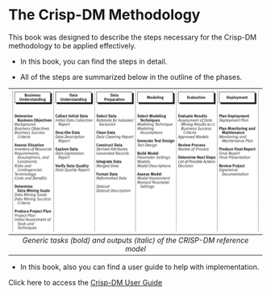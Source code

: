 # The Crisp-DM Methodology

This book was designed to describe the steps necessary for the Crisp-DM methodology to be applied effectively.

- In this book, you can find the steps in detail.

- All of the steps are summarized below in the outline of the phases.


| ![generic_steps_crispdm.png](/images/generic_steps_crispdm.png) | 
|:--:| 
| *Generic tasks (bold) and outputs (italic) of the CRISP-DM reference model* |

- In this book, also you can find a user guide to help with implementation.

Click here to access the [Crisp-DM User Guide](https://github.com/almirgouvea/The-Crisp-DM-Methodology/blob/main/The_CRISP_DM_user_guide.pdf)
